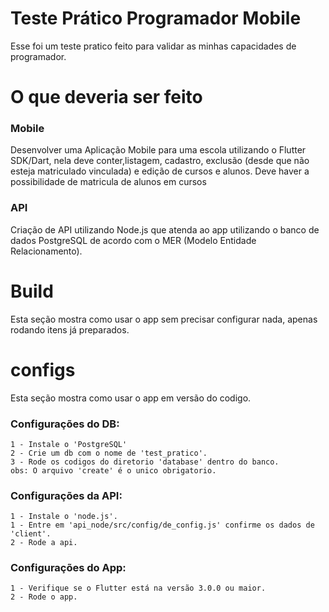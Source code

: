 # Teste Prático Programador Mobile

Esse foi um teste pratico feito para validar as minhas capacidades de programador.

# O que deveria ser feito

### Mobile
Desenvolver uma Aplicação Mobile para uma escola utilizando o Flutter SDK/Dart, nela deve conter,listagem, cadastro, exclusão (desde que não esteja matriculado vinculada) e edição de cursos e alunos.
Deve haver a possibilidade de matricula de alunos em cursos


### API
Criação de API utilizando Node.js que atenda ao app utilizando o banco de dados PostgreSQL de acordo com o MER (Modelo Entidade Relacionamento).


# Build

Esta seção mostra como usar o app sem precisar configurar nada, apenas rodando itens já preparados.

# configs

Esta seção mostra como usar o app em versão do codigo.

### Configurações do DB:
    1 - Instale o 'PostgreSQL'
    2 - Crie um db com o nome de 'test_pratico'.
    3 - Rode os codigos do diretorio 'database' dentro do banco.
    obs: O arquivo 'create' é o unico obrigatorio.

### Configurações da API:
    1 - Instale o 'node.js'.
    1 - Entre em 'api_node/src/config/de_config.js' confirme os dados de 'client'.
    2 - Rode a api.

### Configurações do App:
    1 - Verifique se o Flutter está na versão 3.0.0 ou maior.
    2 - Rode o app.
